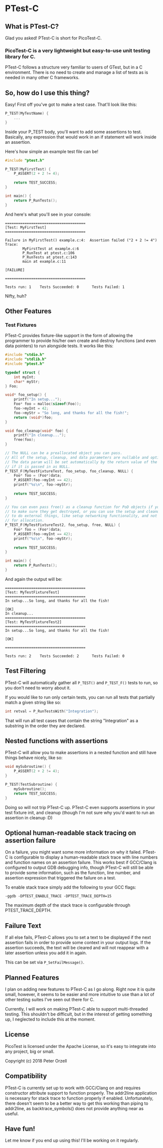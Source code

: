 # PTest-C
## What is PTest-C?
Glad you asked!  PTest-C is short for PicoTest-C.

### PicoTest-C is a very lightweight but easy-to-use unit testing library for C.

PTest-C follows a structure very familiar to users of GTest, but in a C environment.
There is no need to create and manage a list of tests as is needed in many other C frameworks.

## So, how do I use this thing?
Easy!  First off you've got to make a test case.  That'll look like this:
```C
P_TEST(MyTestName) {
    ...
}
```

Inside your P_TEST body, you'll want to add some assertions to test.  Basically,
any expression that would work in an if statement will work inside an assertion.

Here's how simple an example test file can be!

```C
#include "ptest.h"

P_TEST(MyFirstTest) {
	P_ASSERT(2 + 2 != 4);
	
	return TEST_SUCCESS;
}

int main() {
	return P_RunTests();
}
```

And here's what you'll see in your console:

```
=====================================
[Test: MyFirstTest]
=====================================

Failure in MyFirstTest() example.c:4:  Assertion failed ("2 + 2 != 4")
Trace:
        MyFirstTest at example.c:6
        P_RunTest at ptest.c:106
        P_RunTests at ptest.c:143
        main at example.c:11

[FAILURE]

=====================================

Tests run: 1    Tests Succeeded: 0      Tests Failed: 1
```

Nifty, huh?

## Other Features

### Test Fixtures

PTest-C provides fixture-like support in the form of allowing the programmer to provide his/her own create and destroy functions (and even data pointers) to run alongside tests.
It works like this:

```C
#include "stdio.h"
#include "stdlib.h"
#include "ptest.h"

typedef struct {
	int myInt;
	char* myStr;
} Foo;

void* foo_setup() {
	printf("In setup...");
	Foo* foo = malloc(sizeof(Foo));
	foo->myInt = 42;
	foo->myStr = "So long, and thanks for all the fish!";
	return (void*)foo;
}

void foo_cleanup(void* foo) {
	printf("In cleanup...");
	free(foo);
}

// The NULL can be a preallocated object you can pass.
// All of the setup, cleanup, and data parameters are nullable and optional.
// The data param will be set automatically by the return value of the setup func
// if it is passed in as NULL.
P_TEST_F(MyTestFixtureTest, foo_setup, foo_cleanup, NULL) {
	Foo* foo = (Foo*)data;
    P_ASSERT(foo->myInt == 42);
	printf("%s\n", foo->myStr);
	
	return TEST_SUCCESS;
}

// You can even pass free() as a cleanup function for PoD objects if you just need
// to make sure they get destroyed, or you can use the setup and cleanup functions
// to do external things, like setup networking functionality, and not even use them
// for allocation.
P_TEST_F(MyTestFixtureTest2, foo_setup, free, NULL) {
	Foo* foo = (Foo*)data;
    P_ASSERT(foo->myInt == 42);
	printf("%s\n", foo->myStr);
	
	return TEST_SUCCESS;
}

int main() {
    return P_RunTests();
}
```

And again the output will be:

```
=====================================
[Test: MyTestFixtureTest]
=====================================
In setup...So long, and thanks for all the fish!

[OK]
In cleanup...
=====================================
[Test: MyTestFixtureTest2]
=====================================
In setup...So long, and thanks for all the fish!

[OK]

=====================================

Tests run: 2    Tests Succeeded: 2      Tests Failed: 0
```

## Test Filtering

PTest-C will automatically gather all ```P_TEST()``` and ```P_TEST_F()``` tests to
run, so you don't need to worry about it.

If you would like to run only certain tests, you can run all tests that partially match a given string like so:
```C
int retval = P_RunTestsWith("Integration");
```
That will run all test cases that contain the string "Integration" as a substring in the order they are declared.

## Nested functions with assertions

PTest-C will allow you to make assertions in a nested function and still have things behave nicely, like so:

```C
void mySubroutine() {
	P_ASSERT(2 + 2 != 4);
}

P_TEST(TestSubroutine) {
	mySubroutine();
	return TEST_SUCCESS;
}
```

Doing so will not trip PTest-C up.  PTest-C even supports assertions in your test fixture init, and cleanup (though I'm not sure why you'd want to run an assertion in cleanup :D)

## Optional human-readable stack tracing on assertion failure

On a failure, you might want some more information on why it failed.
PTest-C is configurable to display a human-readable stack trace with line numbers and function names on an assertion failure.
This works best if GCC/Clang is configured to output GDB debugging info, though PTest-C will still be able to provide some information, such as the function, line number, and assertion expression that triggered the failure on a test.

To enable stack trace simply add the following to your GCC flags:
```
-ggdb -DPTEST_ENABLE_TRACE -DPTEST_TRACE_DEPTH=15
```

The maximum depth of the stack trace is configurable through PTEST_TRACE_DEPTH.

## Failure Text

If all else fails, PTest-C allows you to set a text to be displayed if the next assertion fails in order to provide some context in your output logs.  If the assertion succeeds, the text will be cleared and will not reappear with a later assertion unless you add it in again.

This can be set via ```P_SetFailMessage()```.

## Planned Features
I plan on adding new features to PTest-C as I go along.  Right now it is quite small, however, it seems to be easier and more intuitive to use than a lot of other testing suites I've seen out there for C.

Currently, I will work on making PTest-C able to support multi-threaded testing.  This shouldn't be difficult, but in the interest of getting something up, I neglected to include this at the moment.

## License
PicoTest is licensed under the Apache License, so it's easy to integrate into any project, big or small.

Copyright (c) 2018 Peter Orzell

## Compatibility
PTest-C is currently set up to work with GCC/Clang on and requires constructor attribute support to function properly.
The addr2line application is necessary for stack trace to function properly if enabled.  Unfortunately, there doesn't seem to be a better way to get this working than piping to addr2line, as backtrace_symbols() does not provide anything near as useful.

## Have fun!
Let me know if you end up using this!  I'll be working on it regularly.